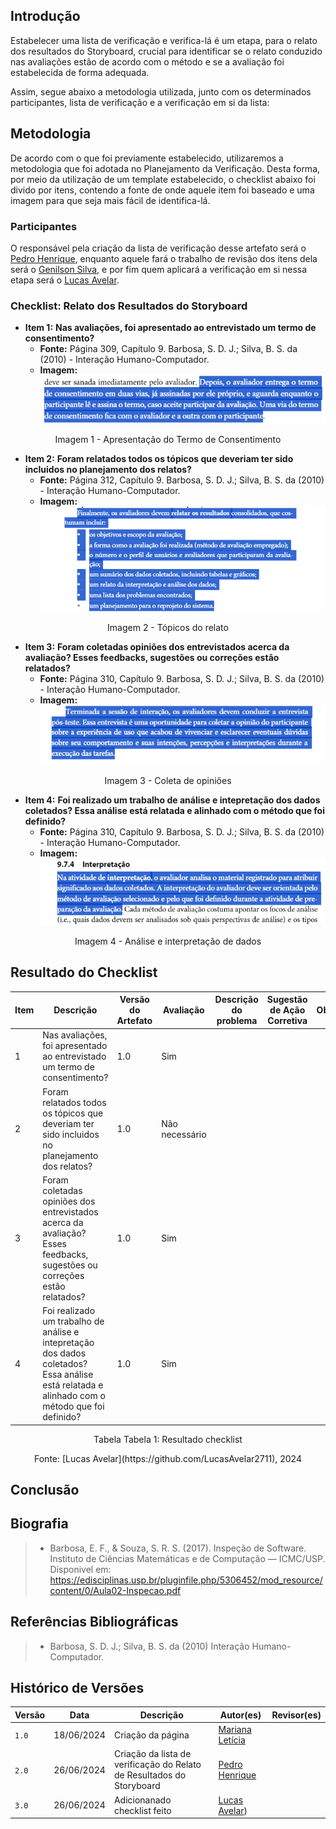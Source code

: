 ## Introdução
Estabelecer uma lista de verificação e verifica-lá é um etapa, para o relato dos resultados do Storyboard, crucial para identificar se o relato conduzido nas avaliações estão de acordo com o método e se a avaliação foi estabelecida de forma adequada.

Assim, segue abaixo a metodologia utilizada, junto com os determinados participantes, lista de verificação e a verificação em si da lista:


## Metodologia
De acordo com o que foi previamente estabelecido, utilizaremos a metodologia que foi adotada no Planejamento da Verificação. Desta forma, por meio da utilização de um template estabelecido, o checklist abaixo foi divido por itens, contendo a fonte de onde aquele item foi baseado e uma imagem para que seja mais fácil de identifica-lá.

### Participantes
O responsável pela criação da lista de verificação desse artefato será o [Pedro Henrique](https://github.com/PedroHhenriq), enquanto aquele fará o trabalho de revisão dos itens dela será o [Genilson Silva](https://github.com/GenilsonJrs), e por fim quem aplicará a verificação em si nessa etapa será o [Lucas Avelar](https://github.com/LucasAvelar2711).

### Checklist: Relato dos Resultados do Storyboard
<!-- template de checklist -->
<!-- - **Item 1:** (COLOCAR DESCRIÇÃO AQUI)
    - **Fonte:** 
    - **Imagem:**
    <br>

    <center>

    ![](img/)

    </center>

    <p style="text-align: center">Figura 1: (COLOCAR A DESCRIÇÃO DA PERGUNTA QUI)</p>

- **Item 2:** (COLOCAR DESCRIÇÃO)
    - **Fonte:** (COLOCAR FONTE AQUI)
    - **Imagem:** 
    <br>

    <center>

    ![](img/)

    </center>

    <p style="text-align: center">Figura 2: (COLOCAR A LEGENDA AQUI)</p>


- **Item 3:** (COLOCAR DESCRIÇÃO)
    - **Fonte:** (COLOCAR FONTE AQUI)
    - **Imagem:**
    <br>

    <center>

    ![](img/)

    </center>

    <p style="text-align: center">Figura 3: (COLOCAR A LEGENDA AQUI)</p>

- **Item 4:** 
    - **Fonte:** 
    - **Imagem:**
    <br>

    <center>

    ![](img/)

    </center>

    <p style="text-align: center">Figura 4: (COLOCAR A LEGENDA AQUI)</p>

- **Item 5:** (COLOCAR DESCRIÇÃO)
    - **Fonte:** (INSERIR FONTE)
    - **Imagem:**
    <br>

    <center>

    ![](img/)

    </center>

    <p style="text-align: center">Figura 5: (COLOCAR LEGENDA AQUI)</p> -->

- **Item 1:** **Nas avaliações, foi apresentado ao entrevistado um termo de consentimento?** 
    - **Fonte:** Página 309, Capítulo 9. Barbosa, S. D. J.; Silva, B. S. da (2010) - Interação Humano-Computador.
    - **Imagem:** ![](img/Relato_Resul_S_1.png)
<p align="center">Imagem 1 - Apresentação do Termo de Consentimento </p>

- **Item 2:** **Foram relatados todos os tópicos que deveriam ter sido incluidos no planejamento dos relatos?** 
    - **Fonte:** Página 312, Capítulo 9. Barbosa, S. D. J.; Silva, B. S. da (2010) - Interação Humano-Computador.
    - **Imagem:** ![](img/Relato_Resul_S_2.png)
<p align="center">Imagem 2 - Tópicos do relato </p>

- **Item 3:** **Foram coletadas opiniões dos entrevistados acerca da avaliação? Esses feedbacks, sugestões ou correções estão relatados?** 
    - **Fonte:** Página 310, Capítulo 9. Barbosa, S. D. J.; Silva, B. S. da (2010) - Interação Humano-Computador.
    - **Imagem:** ![](img/Relato_Resul_S_3.png)
<p align="center"> Imagem 3 - Coleta de opiniões </p>

- **Item 4:** **Foi realizado um trabalho de análise e intepretação dos dados coletados? Essa análise está relatada e alinhado com o método que foi definido?** 
    - **Fonte:** Página 310, Capítulo 9. Barbosa, S. D. J.; Silva, B. S. da (2010) - Interação Humano-Computador.
    - **Imagem:** ![](img/Relato_Resul_S_4.png)
<p align="center">Imagem 4 - Análise e interpretação de dados </p>

## Resultado do Checklist

| Item | Descrição      | Versão do Artefato | Avaliação      | Descrição do problema | Sugestão de Ação Corretiva | Observações |
| ---- | -------------- | ------------------ | -------------- | --------------------- | -------------------------- | ----------- |
|  1   | Nas avaliações, foi apresentado ao entrevistado um termo de consentimento? | 1.0 | Sim | |
|  2   | Foram relatados todos os tópicos que deveriam ter sido incluidos no planejamento dos relatos? | 1.0 | Não necessário|  |   |  |
|  3   | Foram coletadas opiniões dos entrevistados acerca da avaliação? Esses feedbacks, sugestões ou correções estão relatados? | 1.0| Sim | |  | 
|  4   | Foi realizado um trabalho de análise e intepretação dos dados coletados? Essa análise está relatada e alinhado com o método que foi definido? | 1.0 | Sim  | | | |

<p style="text-align: center">Tabela Tabela 1: Resultado checklist</p>
<p style="text-align: center">Fonte: [Lucas Avelar](https://github.com/LucasAvelar2711), 2024</p>

<!-- <iframe width="560" height="315" 
src="(COLOQUE O LINK EMBED AQUI)" 
title="YouTube video player" frameborder="0" allow="accelerometer; autoplay; clipboard-write; encrypted-media; gyroscope; picture-in-picture; web-share" referrerpolicy="strict-origin-when-cross-origin" allowfullscreen></iframe>

<p style="text-align: center">Vídeo (COLOQUE O NUMERO DO VÍDEO AQUI): (COLOQUE O TÍTULO DO VÍDEO AQUI).</p>
<p style="text-align: center">Fonte: (COLOQUE SEU NOME AQUI), 2024</p> -->

## Conclusão

## Biografia
>- Barbosa, E. F., & Souza, S. R. S. (2017). Inspeção de Software. Instituto de Ciências Matemáticas e de Computação — ICMC/USP. Disponivel em: https://edisciplinas.usp.br/pluginfile.php/5306452/mod_resource/content/0/Aula02-Inspecao.pdf

## Referências Bibliográficas
> - Barbosa, S. D. J.; Silva, B. S. da (2010) Interação Humano-Computador.

## Histórico de Versões

| Versão |    Data    | Descrição                                 | Autor(es)                                       | Revisor(es)                                    |
| ------ | :--------: | ----------------------------------------- | ----------------------------------------------- | ---------------------------------------------- |
| `1.0`   | 18/06/2024 | Criação da página                         | [Mariana Letícia](https://github.com/Marianannn) |   |
| `2.0`   | 26/06/2024 | Criação da lista de verificação do Relato de Resultados do Storyboard                      | [Pedro Henrique](https://github.com/PedroHhenriq) |   |
| `3.0`   | 26/06/2024 | Adicionanado checklist feito                      | [Lucas Avelar](https://github.com/LucasAvelar2711)) |   |